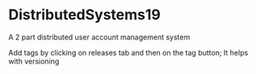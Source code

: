 # DistributedSystems19
A 2 part distributed user account management system


Add tags by clicking on releases tab and then on the tag button; It helps with versioning
